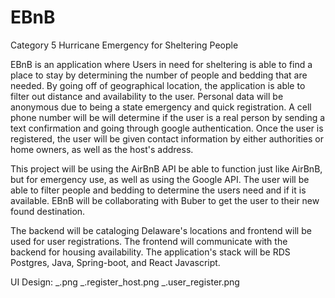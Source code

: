# EBnB
Category 5 Hurricane Emergency for Sheltering People

EBnB is an application where Users in need for sheltering is able to find a place to stay by determining the number of people and bedding that are needed. By going off of geographical location, the application is able to filter out distance and availability to the user. Personal data will be anonymous due to being a state emergency and quick registration. A cell phone number will be will determine if the user is a real person by sending a text confirmation and going through google authentication. Once the user is registered, the user will be given contact information by either authorities or home owners, as well as the host's address.

This project will be using the AirBnB API be able to function just like AirBnB, but for emergency use, as well as using the Google API.  The user will be able to filter people and bedding to determine the users need and if it is available. EBnB will be collaborating with Buber to get the user to their new found destination.

The backend will be cataloging Delaware's locations and frontend will be used for user registrations. The frontend will communicate with the backend for housing availability. The application's stack will be RDS Postgres, Java, Spring-boot, and React Javascript.

UI Design: _.png
           _.register_host.png
           _.user_register.png
